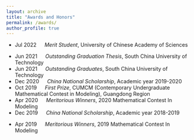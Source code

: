 ```yaml
---
layout: archive
title: "Awards and Honors"
permalink: /awards/
author_profile: true
---
```

- Jul 2022 &emsp; *Merit Student*, University of Chinese Academy of Sciences
<!-- https://math.ucas.ac.cn/index.php/zh-CN/qyntz/2741-2021-2024 -->
- Jun 2021 &emsp; *Outstanding Graduation Thesis*, South China University of Technology
- Jun 2021 &emsp; *Outstanding Graduates*, South China University of Technology
- Dec 2020 &emsp; *China National Scholarship*, Academic year 2019-2020
- Oct 2019 &emsp; *First Prize*, CUMCM (Contemporary Undergraduate Mathematical Contest in Modeling), Guangdong Region
- Apr 2020 &emsp; *Meritorious Winners*, 2020 Mathematical Contest In Modeling
- Dec 2019 &emsp; *China National Scholarship*, Academic year 2018-2019
<!-- (http://www2.scut.edu.cn/math/2019/0924/c10347a335901/page.htm) -->
- Apr 2019 &emsp; *Meritorious Winners*, 2019 Mathematical Contest In Modeling